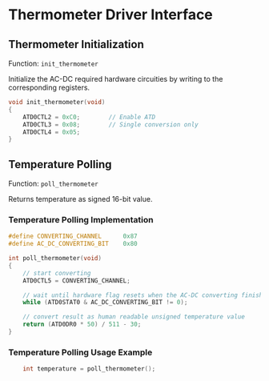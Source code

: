 # Thermometer Driver Interface

## Thermometer Initialization

Function: `init_thermometer`

Initialize the AC-DC required hardware circuities by writing to the corresponding registers.

```C
void init_thermometer(void)
{
    ATD0CTL2 = 0xC0;        // Enable ATD
    ATD0CTL3 = 0x08;        // Single conversion only
    ATD0CTL4 = 0x05;
}
```

## Temperature Polling

Function: `poll_thermometer`

Returns temperature as signed 16-bit value.

### Temperature Polling Implementation

```C
#define CONVERTING_CHANNEL      0x87
#define AC_DC_CONVERTING_BIT    0x80

int poll_thermometer(void)
{
    // start converting
    ATD0CTL5 = CONVERTING_CHANNEL;

    // wait until hardware flag resets when the AC-DC converting finishes
    while (ATD0STAT0 & AC_DC_CONVERTING_BIT != 0);

    // convert result as human readable unsigned temperature value
    return (ATD0DR0 * 50) / 511 - 30;
}
```

### Temperature Polling Usage Example

```C
    int temperature = poll_thermometer();
```

